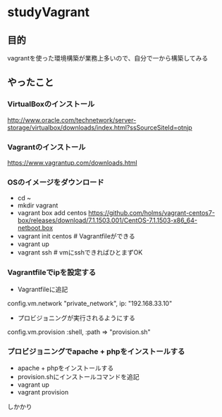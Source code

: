 # studyVagrant

## 目的
vagrantを使った環境構築が業務上多いので、自分で一から構築してみる

## やったこと
### VirtualBoxのインストール
http://www.oracle.com/technetwork/server-storage/virtualbox/downloads/index.html?ssSourceSiteId=otnjp

### Vagrantのインストール
https://www.vagrantup.com/downloads.html

### OSのイメージをダウンロード
- cd ~
- mkdir vagrant
- vagrant box add centos  https://github.com/holms/vagrant-centos7-box/releases/download/7.1.1503.001/CentOS-7.1.1503-x86_64-netboot.box
- vagrant init centos # Vagrantfileができる
- vagrant up
- vagrant ssh # vmにsshできればひとまずOK

### Vagrantfileでipを設定する
- Vagrantfileに追記

config.vm.network "private_network", ip: "192.168.33.10"
- プロビジョニングが実行されるようにする

config.vm.provision :shell, :path => "provision.sh"

### プロビジョニングでapache + phpをインストールする
- apache + phpをインストールする
 - provision.shにインストールコマンドを追記
 - vagrant up
 - vagrant provision

しかかり
